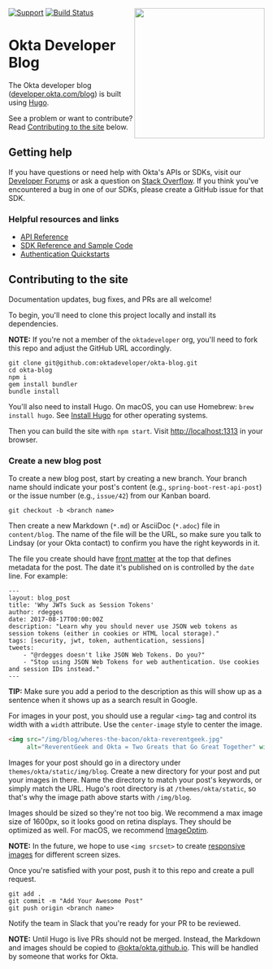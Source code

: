 [<img src="https://devforum.okta.com/uploads/oktadev/original/1X/0c6402653dfb70edc661d4976a43a46f33e5e919.png" align="right" width="256px"/>][doc]

[![Support](https://img.shields.io/badge/support-developer%20forum-blue.svg)][devforum] [![Build Status](https://travis-ci.org/oktadeveloper/okta-blog.svg?branch=master)](https://travis-ci.org/oktadeveloper/okta-blog)

# Okta Developer Blog 

The Okta developer blog ([developer.okta.com/blog](https://developer.okta.com/blog)) is built using [Hugo](https://gohugo.io/).

See a problem or want to contribute? Read [Contributing to the site](#contributing-to-the-site) below.

## Getting help

If you have questions or need help with Okta's APIs or SDKs, visit our [Developer Forums](https://devforum.okta.com/) or ask a question on [Stack Overflow](https://stackoverflow.com/questions/tagged/okta). If you think you've encountered a bug in one of our SDKs, please create a GitHub issue for that SDK.

### Helpful resources and links

- [API Reference](https://developer.okta.com/docs/api/resources/)
- [SDK Reference and Sample Code](https://developer.okta.com/documentation/)
- [Authentication Quickstarts](https://developer.okta.com/quickstart/)

## Contributing to the site

Documentation updates, bug fixes, and PRs are all welcome!

To begin, you'll need to clone this project locally and install its dependencies.

**NOTE:** If you're not a member of the `oktadeveloper` org, you'll need to fork this repo and adjust the GitHub URL accordingly.

```
git clone git@github.com:oktadeveloper/okta-blog.git
cd okta-blog
npm i
gem install bundler
bundle install
```

You'll also need to install Hugo. On macOS, you can use Homebrew: `brew install hugo`. See [Install Hugo](https://gohugo.io/getting-started/installing) for other operating systems.

Then you can build the site with `npm start`. Visit <http://localhost:1313> in your browser. 

### Create a new blog post

To create a new blog post, start by creating a new branch. Your branch name should indicate your post's content (e.g., `spring-boot-rest-api-post`) or the issue number (e.g., `issue/42`) from our Kanban board.

```
git checkout -b <branch name>
```

Then create a new Markdown (`*.md`) or AsciiDoc (`*.adoc`) file in `content/blog`. The name of the file will be the URL, so make sure you talk to Lindsay (or your Okta contact) to confirm you have the right keywords in it.

The file you create should have [front matter](https://gohugo.io/content-management/front-matter) at the top that defines metadata for the post. The date it's published on is controlled by the `date` line. For example:

```
---
layout: blog_post
title: 'Why JWTs Suck as Session Tokens'
author: rdegges
date: 2017-08-17T00:00:00Z
description: "Learn why you should never use JSON web tokens as session tokens (either in cookies or HTML local storage)."
tags: [security, jwt, token, authentication, sessions]
tweets:
    - "@rdegges doesn't like JSON Web Tokens. Do you?"
    - "Stop using JSON Web Tokens for web authentication. Use cookies and session IDs instead."
---
```

**TIP:** Make sure you add a period to the description as this will show up as a sentence when it shows up as a search result in Google.

For images in your post, you should use a regular `<img>` tag and control its width with a `width` attribute. Use the `center-image` style to center the image.

```html
<img src="/img/blog/wheres-the-bacon/okta-reverentgeek.jpg" 
     alt="ReverentGeek and Okta = Two Greats that Go Great Together" width="800" class="center-image">
```

Images for your post should go in a directory under `themes/okta/static/img/blog`. Create a new directory for your post and put your images in there. Name the directory to match your post's keywords, or simply match the URL. Hugo's root directory is at `/themes/okta/static`, so that's why the image path above starts with `/img/blog`. 

Images should be sized so they're not too big. We recommend a max image size of 1600px, so it looks good on retina displays. They should be optimized as well. For macOS, we recommend [ImageOptim](https://imageoptim.com/mac).

**NOTE:** In the future, we hope to use `<img srcset>` to create [responsive images](https://developer.mozilla.org/en-US/docs/Learn/HTML/Multimedia_and_embedding/Responsive_images) for different screen sizes.

Once you're satisfied with your post, push it to this repo and create a pull request.

```
git add .
git commit -m "Add Your Awesome Post"
git push origin <branch name>
```

Notify the team in Slack that you're ready for your PR to be reviewed.

**NOTE:** Until Hugo is live PRs should not be merged. Instead, the Markdown and images should be copied to [@okta/okta.github.io](https://github.com/okta/okta.github.io). This will be handled by someone that works for Okta.

[doc]: https://developer.okta.com
[devforum]: https://devforum.okta.com
